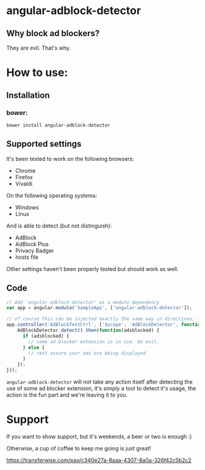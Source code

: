 # angular-adblock-detector

## Why block ad blockers?

They are evil. That's why.

# How to use:

## Installation

### bower:

`bower install angular-adblock-detector`

## Supported settings

It's been tested to work on the following browsers:

* Chrome
* Firefox
* Vivaldi

On the following operating systems:

* Windows
* Linux

And is able to detect (but not distinguish):

* AdBlock
* AdBlock Plus
* Privacy Badger
* hosts file

Other settings haven't been properly tested but should work as well.

## Code

```javascript
// Add 'angular-adblock-detector' as a module dependency
var app = angular.module('SampleApp', ['angular-adblock-detector']);

// of course this can be injected exactly the same way in directives, factories and services, your choice.
app.controller('AdBlockTestCtrl', ['$scope', 'AdBlockDetector', function($scope, AdBlockDetector) {
    AdBlockDetector.detect().then(function(adsblocked) {
      if (adsblocked) {
        // some ad blocker extension is in use. be evil.
      } else {
        // rest assure your ads are being displayed.
      }
    });
}]);
```

`angular-adblock-detector` will not take any action itself after detecting the use of some ad blocker extension, it's simply a tool to detect it's usage, the action  is the fun part and we're leaving it to you.

# Support

If you want to show support, but it's weekends, a beer or two is enough :)

Otherwise, a cup of coffee to keep me going is just great!

https://transferwise.com/pay/c340e27a-8aaa-4307-8a0a-326f42c5b2c2
